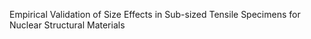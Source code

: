 Empirical Validation of Size Effects in Sub-sized Tensile Specimens for Nuclear Structural Materials
